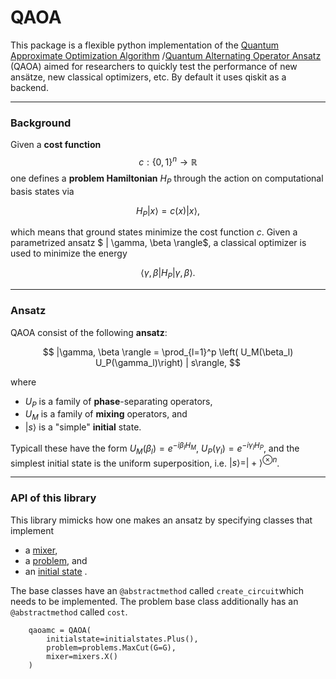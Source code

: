 # QAOA

This package is a flexible python implementation of the [Quantum Approximate Optimization Algorithm](https://arxiv.org/pdf/1411.4028.pdf) /[Quantum Alternating Operator Ansatz](https://arxiv.org/pdf/1709.03489.pdf)  (QAOA) aimed for researchers to quickly test the performance of new ansätze, new classical optimizers, etc. By default it uses qiskit as a backend.


***
### Background
Given a **cost function** 
$$c: \{ 0, 1\}^n \rightarrow \mathbb{R}$$
one defines a **problem Hamiltonian** $H_P$ through the action on computational basis states via

$$ H_P |x\rangle = c(x) |x\rangle,$$

which means that ground states minimize the cost function $c$.
Given a parametrized ansatz $ | \gamma, \beta \rangle$, a classical optimizer is used to minimize the energy

$$ \langle \gamma, \beta | H_P | \gamma, \beta \rangle.$$

***
### Ansatz
QAOA consist of the following **ansatz**:

$$ |\gamma, \beta \rangle = \prod_{l=1}^p \left( U_M(\beta_l) U_P(\gamma_l)\right) | s\rangle, $$

where

- $U_P$ is a family of **phase**-separating operators,
- $U_M$ is a family of **mixing** operators, and
- $|s\rangle$ is a "simple" **initial** state.

Typicall these have the form
$U_M(\beta_l)=e^{-i\beta_l H_M}$,  $U_P(\gamma_l)=e^{-i\gamma_l H_P}$, and the simplest initial state is the uniform superposition, i.e. $| s \rangle = |+\rangle^{\otimes n}$. 

***
### API of this library

This library mimicks how one makes an ansatz by specifying classes that implement

- a [mixer](qaoa/mixers/base_mixer.py),
- a  [problem](qaoa/problems/base_problem.py), and
- an [initial state](qaoa/initialstates/base_initialstate.py) .

The base classes have an `@abstractmethod` called `create_circuit`which needs to be implemented.
The problem base class additionally has an `@abstractmethod` called `cost`.


		qaoamc = QAOA(
			initialstate=initialstates.Plus(),
			problem=problems.MaxCut(G=G),
			mixer=mixers.X()
		)
